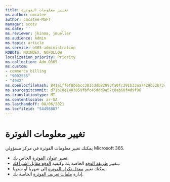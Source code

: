 ```yaml
---
title: تغيير معلومات الفوترة
ms.author: cmcatee
author: cmcatee-MSFT
manager: scotv
ms.date: ''
ms.reviewer: jkinma, jmueller
ms.audience: Admin
ms.topic: article
ms.service: o365-administration
ROBOTS: NOINDEX, NOFOLLOW
localization_priority: Priority
ms.collection: Adm_O365
ms.custom:
- commerce_billing
- "9002555"
- "4942"
ms.openlocfilehash: 841a1ffef8b6bcc381cddb82993fa0fc391b33aa7429b52b73cd0c0da3b879f7
ms.sourcegitcommit: d71b18e1403859fbfc45ddd9a57c8ab68f4d9f96
ms.translationtype: MT
ms.contentlocale: ar-SA
ms.lasthandoff: 08/06/2021
ms.locfileid: "54498887"
---
```

# <a name="change-billing-information"></a>تغيير معلومات الفوترة

يمكنك تغيير معلومات الفوترة في مركز مسؤولي Microsoft 365. 

- تغيير [عنوان الفوترة](/microsoft-365/commerce/billing-and-payments/change-your-billing-addresses) الخاص بك.
- بتغيير [طريقة الدفع](/microsoft-365/commerce/billing-and-payments/manage-payment-methods) الخاصة بك وكيفية [الدفع مقابل اشتراكك](/microsoft-365/commerce/billing-and-payments/pay-for-your-subscription).
- يمكنك تغيير [معدل تكرار الفوترة](/microsoft-365/commerce/billing-and-payments/change-payment-frequency) إلى شهريا أو سنويا.
- إدارة [ملفات تعريف الفوترة](/microsoft-365/commerce/billing-and-payments/manage-billing-profiles) الخاصة بك.
